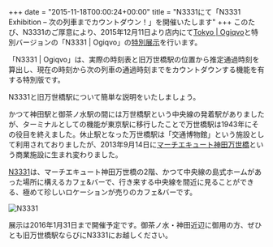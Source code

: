 +++
date = "2015-11-18T00:00:24+00:00"
title = "N3331にて「N3331 Exhibition – 次の列車までカウントダウン！」を開催いたします"
+++
このたび、N3331のご厚意により、2015年12月11日より店内にて[Tokyo | Ogiqvo](https://play.google.com/store/apps/details?id=com.ogiqvo.view.tokyo)と特別バージョンの「N3331 | Ogiqvo」の[特別展示](http://n3331.com/news/000073.html)を行います。

「N3331 | Ogiqvo」は、実際の時刻表と旧万世橋駅の位置から推定通過時刻を算出し、現在の時刻から次の列車の通過時刻までをカウントダウンする機能を有する特別版です。

N3331と旧万世橋駅について簡単な説明をいたしましょう。

かつて神田駅と御茶ノ水駅の間には万世橋駅という中央線の発着駅がありましたが、ターミナルとしての機能が東京駅に移行したことで万世橋駅は1943年にその役目を終えました。休止駅となった万世橋駅は「交通博物館」という施設として利用されておりましたが、2013年9月14日に[マーチエキュート神田万世橋](http://www.maach-ecute.jp/)という商業施設に生まれ変わりました。

[N3331](http://n3331.com/)は、マーチエキュート神田万世橋の2階、かつて中央線の島式ホームがあった場所に構えるカフェ&バーで、行き来する中央線を間近に見ることができる、極めて珍しいロケーションが売りのカフェ&バーです。

![N3331](/img/n3331top.jpg)

展示は2016年1月31日まで開催予定です。御茶ノ水・神田近辺に御用の方、ぜひとも旧万世橋駅ならびにN3331にお越しください。
